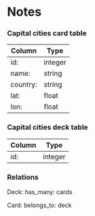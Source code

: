 # Notes

### Capital cities card table

| Column   | Type   |
| -------- | ------ |
| id:      | integer|
| name:    | string | 
| country: | string |
| lat:     | float  |
| lon:     | float  |


### Capital cities deck table

| Column   | Type   |
| -------- | ------ |
| id:      | integer|

### Relations

Deck:
has_many: cards

Card:
belongs_to: deck
